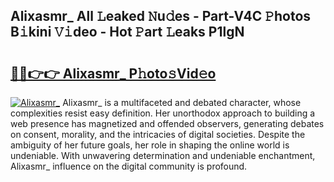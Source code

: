 ## Alixasmr_ All 𝙻eaked 𝙽u𝚍es - Part-V4C 𝙿hotos B𝚒kini 𝚅𝚒deo - Hot 𝙿art 𝙻eaks P1lgN

# <h2><a href="http://ld6276v.urlbe.top/?page=Alixasmr_">🔗🔗👉👉 Alixasmr_ P𝚑oto𝚜Vid𝚎o</a></h2>

[![Alixasmr_](https://i.imgur.com/eBuTRDB.gif)](http://ld6276v.urlbe.top/?page=Alixasmr_)
Alixasmr_ is a multifaceted and debated character, whose complexities resist easy definition. Her unorthodox approach to building a web presence has magnetized and offended observers, generating debates on consent, morality, and the intricacies of digital societies. Despite the ambiguity of her future goals, her role in shaping the online world is undeniable. With unwavering determination and undeniable enchantment, Alixasmr_ influence on the digital community is profound.
